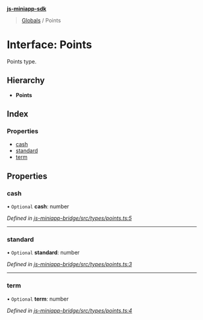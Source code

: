 **[js-miniapp-sdk](../README.md)**

> [Globals](../README.md) / Points

# Interface: Points

Points type.

## Hierarchy

* **Points**

## Index

### Properties

* [cash](points.md#cash)
* [standard](points.md#standard)
* [term](points.md#term)

## Properties

### cash

• `Optional` **cash**: number

*Defined in [js-miniapp-bridge/src/types/points.ts:5](https://github.com/rakutentech/js-miniapp/blob/4d58a2f/js-miniapp-bridge/src/types/points.ts#L5)*

___

### standard

• `Optional` **standard**: number

*Defined in [js-miniapp-bridge/src/types/points.ts:3](https://github.com/rakutentech/js-miniapp/blob/4d58a2f/js-miniapp-bridge/src/types/points.ts#L3)*

___

### term

• `Optional` **term**: number

*Defined in [js-miniapp-bridge/src/types/points.ts:4](https://github.com/rakutentech/js-miniapp/blob/4d58a2f/js-miniapp-bridge/src/types/points.ts#L4)*
